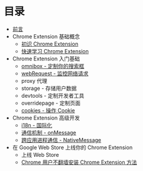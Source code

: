 # 目录

* [前言](../README.md)
* Chrome Extension 基础概念
  * [初识 Chrome Extension](./overview/index.md)
  * [快速学习 Chrome Extension](./overview/quickstart.md)
* Chrome Extension 入门基础
  * [omnibox - 定制你的搜索框](./basics/omnibox.md)
  * [webRequest - 监控网络请求](./basics/webRequest.md)
  * proxy 代理
  * storage - 存储用户数据
  * devtools - 定制开发者工具
  * overridepage - 定制页面
  * [cookies - 操作 Cookie](./basics/cookies.md)
* Chrome Extension 高级开发
  * [i18n - 国际化](./advanced/i18n.md)
  * [通信机制 - onMessage](./advanced/connect.md)
  * [跨应用进程通信 - NativeMessage](./advanced/nativemessage.md)
* 在 Google Web Store 上线你的 Chrome Extension
  * 上线 Web Store
  * [Chrome 用户不翻墙安装 Chrome Extension 方法](./publish/install_with_gfw.md)
